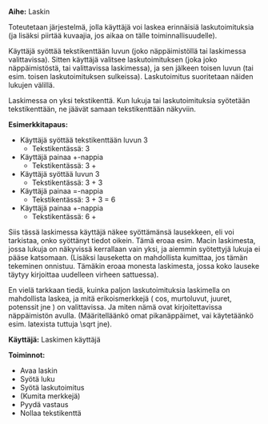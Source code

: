 **Aihe:** Laskin

Toteutetaan järjestelmä, jolla käyttäjä voi laskea erinnäisiä laskutoimituksia (ja lisäksi piirtää kuvaajia, jos aikaa on tälle toiminnallisuudelle).

Käyttäjä syöttää tekstikenttään luvun (joko näppäimistöllä tai laskimessa valittavissa). Sitten käyttäjä valitsee laskutoimituksen (joka joko näppäimistöstä, tai valittavissa laskimessa), ja sen jälkeen toisen luvun (tai esim. toisen laskutoimituksen sulkeissa). Laskutoimitus suoritetaan näiden lukujen välillä.

Laskimessa on yksi tekstikenttä. Kun lukuja tai laskutoimituksia syötetään tekstikenttään, ne jäävät samaan tekstikenttään näkyviin.

**Esimerkkitapaus:**

* Käyttäjä syöttää tekstikenttään luvun 3
  * Tekstikentässä: 3 
* Käyttäjä painaa +-nappia
  * Tekstikentässä: 3 +
* Käyttäjä syöttää luvun 3
  * Tekstikentässä: 3 + 3
* Käyttäjä painaa =-nappia
  * Tekstikentässä: 3 + 3 = 6
* Käyttäjä painaa +-nappia
  * Tekstikentässä: 6 + 

Siis tässä laskimessa käyttäjä näkee syöttämänsä lausekkeen, eli voi tarkistaa, onko syöttänyt tiedot oikein. Tämä eroaa esim. Macin laskimesta, jossa lukuja on näkyvissä kerrallaan vain yksi, ja aiemmin syötettyjä lukuja ei pääse katsomaan. (Lisäksi lauseketta on mahdollista kumittaa, jos tämän tekeminen onnistuu. Tämäkin eroaa monesta laskimesta, jossa koko lauseke täytyy kirjoittaa uudelleen virheen sattuessa).

En vielä tarkkaan tiedä, kuinka paljon laskutoimituksia laskimella on mahdollista laskea, ja mitä  erikoismerkkejä ( cos, murtoluvut, juuret, potenssit jne ) on valittavissa. Ja miten nämä ovat kirjoitettavissa näppäimistön avulla. (Määritelläänkö omat pikanäppäimet, vai käytetäänkö esim. latexista tuttuja \sqrt jne).


**Käyttäjä:** Laskimen käyttäjä

**Toiminnot:** 

* Avaa laskin
* Syötä luku
* Syötä laskutoimitus
* (Kumita merkkejä) 
* Pyydä vastaus
* Nollaa tekstikenttä
